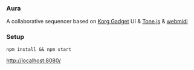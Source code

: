 ### Aura

A collaborative sequencer based on [Korg Gadget](http://www.korg.com/us/products/software/korg_gadget/) UI & [Tone.js](https://github.com/Tonejs/Tone.js/) & [webmidi](https://webaudio.github.io/web-midi-api/)

### Setup

`npm install && npm start`

[http://localhost:8080/](http://localhost:8080/)
